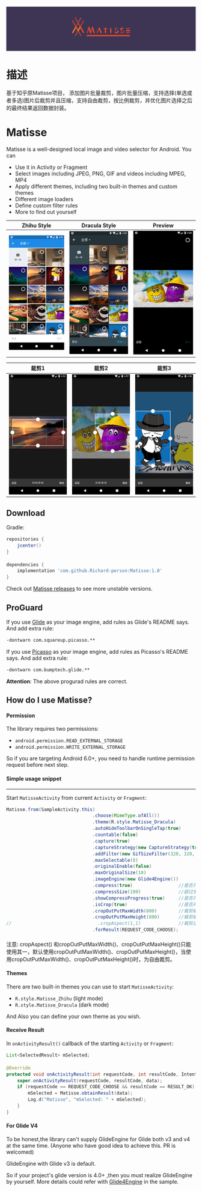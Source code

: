 ![Image](/image/banner.png)

# 描述
基于知乎原Matisse项目， 添加图片批量裁剪，图片批量压缩，支持选择(单选或者多选)图片后裁剪并且压缩，支持自由裁剪，按比例裁剪，并优化图片选择之后的最终结果返回数据封装。

# Matisse
Matisse is a well-designed local image and video selector for Android. You can
- Use it in Activity or Fragment
- Select images including JPEG, PNG, GIF and videos including MPEG, MP4
- Apply different themes, including two built-in themes and custom themes
- Different image loaders
- Define custom filter rules
- More to find out yourself

| Zhihu Style                    | Dracula Style                     | Preview                          |
|:------------------------------:|:---------------------------------:|:--------------------------------:|
|![](image/screenshot_zhihu.png) | ![](image/screenshot_dracula.png) | ![](image/screenshot_preview.png)|

| 裁剪1                           | 裁剪2                              | 裁剪3                            |
|:------------------------------:|:---------------------------------:|:--------------------------------:|
|![](image/crop1.png) | ![](image/crop2.png) | ![](image/crop3.png)|

## Download
Gradle:

```groovy
repositories {
    jcenter()
}

dependencies {
    implementation 'com.github.Richard-person:Matisse:1.0'
}
```

Check out [Matisse releases](https://github.com/Richard-person/Matisse/releases) to see more unstable versions.

## ProGuard
If you use [Glide](https://github.com/bumptech/glide) as your image engine, add rules as Glide's README says.
And add extra rule:
```pro
-dontwarn com.squareup.picasso.**
```

If you use [Picasso](https://github.com/square/picasso) as your image engine, add rules as Picasso's README says.
And add extra rule:
```pro
-dontwarn com.bumptech.glide.**
```
**Attention**: The above progurad rules are correct.

## How do I use Matisse?
#### Permission
The library requires two permissions:
- `android.permission.READ_EXTERNAL_STORAGE`
- `android.permission.WRITE_EXTERNAL_STORAGE`

So if you are targeting Android 6.0+, you need to handle runtime permission request before next step.

#### Simple usage snippet
------
Start `MatisseActivity` from current `Activity` or `Fragment`:

```java
Matisse.from(SampleActivity.this)
                                .choose(MimeType.ofAll())
                                .theme(R.style.Matisse_Dracula)
                                .autoHideToolbarOnSingleTap(true)
                                .countable(false)
                                .capture(true)
                                .captureStrategy(new CaptureStrategy(true, "com.zhihu.matisse.sample.provider", "test"))
                                .addFilter(new GifSizeFilter(320, 320, 5 * Filter.K * Filter.K))
                                .maxSelectable(8)
                                .originalEnable(false)
                                .maxOriginalSize(10)
                                .imageEngine(new Glide4Engine())
                                .compress(true)                 //是否开启压缩（只支持图片）
                                .compressSize(100)              //超过多少KB才压缩图片
                                .showCompressProgress(true)     //是否开启图片压缩等待提示
                                .isCrop(true)                   //是否开启裁剪
                                .cropOutPutMaxWidth(800)        //裁剪输出最大宽度，单位：px
                                .cropOutPutMaxHeight(800)       //裁剪输出最大高度，单位：px
//                                .cropAspect(1,1)              //裁剪比例
                                .forResult(REQUEST_CODE_CHOOSE);
```

####
注意:
    cropAspect() 和cropOutPutMaxWidth()、cropOutPutMaxHeight()只能使用其一，默认使用cropOutPutMaxWidth()、cropOutPutMaxHeight()，当使用cropOutPutMaxWidth()、cropOutPutMaxHeight()时，为自由裁剪。


#### Themes
There are two built-in themes you can use to start `MatisseActivity`:
- `R.style.Matisse_Zhihu` (light mode)
- `R.style.Matisse_Dracula` (dark mode)

And Also you can define your own theme as you wish.

#### Receive Result
In `onActivityResult()` callback of the starting `Activity` or `Fragment`:

```java
List<SelectedResult> mSelected;

@Override
protected void onActivityResult(int requestCode, int resultCode, Intent data) {
    super.onActivityResult(requestCode, resultCode, data);
    if (requestCode == REQUEST_CODE_CHOOSE && resultCode == RESULT_OK) {
        mSelected = Matisse.obtainResult(data);
        Log.d("Matisse", "mSelected: " + mSelected);
    }
}
```

#### For Glide V4

To be honest,the library can't supply GlideEngine for Glide both v3 and v4 at the same time. (Anyone who
 have good idea to achieve this. PR is welcomed)

GlideEngine with Glide v3 is default.

So if your project's glide version is 4.0+ ,then you must realize GlideEngine by yourself. More details
could refer with [Glide4Engine](https://github.com/zhihu/Matisse/blob/master/sample/src/main/java/com/zhihu/matisse/sample/Glide4Engine.java) in the sample.

